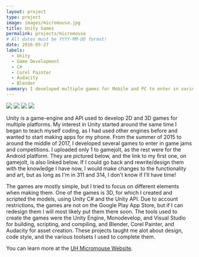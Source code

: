 ```yaml
---
layout: project
type: project
image: images/micromouse.jpg
title: Unity Games
permalink: projects/micromouse
# All dates must be YYYY-MM-DD format!
date: 2016-05-27
labels:
  - Unity
  - Game Development
  - C#
  - Corel Painter
  - Audacity
  - Blender
summary: I developed multiple games for Mobile and PC to enter in various game jams.
---
```


<div class="ui small rounded images">
  <img class="ui image" src="../images/micromouse-robot.png">
  <img class="ui image" src="../images/micromouse-robot-2.jpg">
  <img class="ui image" src="../images/micromouse.jpg">
  <img class="ui image" src="../images/micromouse-circuit.png">
</div>

Unity is a game-engine and API used to develop 2D and 3D games for multiple platforms. My interest in Unity started around the same time
I began to teach myself coding, as I had used other engines before and wanted to start making apps for my phone. From the summer of 2015
to around the middle of 2017, I developed several games to enter in game jams and competitions. I uploaded only 1 to gamejolt, as the rest 
were for the Android platform. They are pictured below, and the link to my first one, on gamejolt, is also linked below. If I could go
back and rewrite/design them with the knowledge I have now, I would make changes to the functionality and art, but as long as I'm in 311
and 314, I don't know if I'll have time!

The games are mostly simple, but I tried to focus on different elements when making them. One of the games is 3D, for which I created and
scripted the models, using Unity C# and the Unity API. Due to account restrictions, the games are not on the Google Play App Store, but if
I can redesign them I will most likely put them there soon. The tools used to create the games were the Unity Engine, Monodevelop, and
Visual Studio for building, scripting, and compiling, and Blender, Corel Painter, and Audacity for asset creation. These projects taught me
alot about design, code style, and the various toolsets I used to complete them.

You can learn more at the [UH Micromouse Website](http://www-ee.eng.hawaii.edu/~mmouse/about.html).
